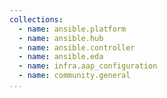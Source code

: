 ```yaml
---
collections:
  - name: ansible.platform
  - name: ansible.hub
  - name: ansible.controller
  - name: ansible.eda
  - name: infra.aap_configuration
  - name: community.general
...
```

